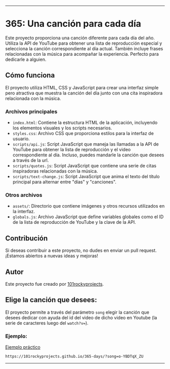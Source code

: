 
---

# 365: Una canción para cada día

Este proyecto proporciona una canción diferente para cada día del año. Utiliza la API de YouTube para obtener una lista de reproducción especial y selecciona la canción correspondiente al día actual.
También incluye frases relacionadas con la música para acompañar la experiencia.
Perfecto para dedicarle a alguien.

## Cómo funciona

El proyecto utiliza HTML, CSS y JavaScript para crear una interfaz simple pero atractiva que muestra la canción del día junto con una cita inspiradora relacionada con la música.

### Archivos principales

- `index.html`: Contiene la estructura HTML de la aplicación, incluyendo los elementos visuales y los scripts necesarios.
- `styles.css`: Archivo CSS que proporciona estilos para la interfaz de usuario.
- `scripts/api.js`: Script JavaScript que maneja las llamadas a la API de YouTube para obtener la lista de reproducción y el video correspondiente al día. Incluso, puedes mandarle la canción que desees a través de la url.
- `scripts/quotes.js`: Script JavaScript que contiene una serie de citas inspiradoras relacionadas con la música.
- `scripts/text-change.js`: Script JavaScript que anima el texto del título principal para alternar entre "días" y "canciones".

### Otros archivos

- `assets/`: Directorio que contiene imágenes y otros recursos utilizados en la interfaz.
- `globals.js`: Archivo JavaScript que define variables globales como el ID de la lista de reproducción de YouTube y la clave de la API.

## Contribución

Si deseas contribuir a este proyecto, no dudes en enviar un pull request. ¡Estamos abiertos a nuevas ideas y mejoras!

## Autor

Este proyecto fue creado por [101rockyprojects](https://github.com/101rockyprojects).

## Elige la canción que desees:
El proyecto permite a través del parámetro `song` elegir la canción que desees dedicar con ayuda del id del video de dicho video en Youtube (la serie de caracteres luego del `watch?v=`).
### Ejemplo:

[Ejemplo práctico](https://101rockyprojects.github.io/365-days/?song=o-YBDTqX_ZU)
```
https://101rockyprojects.github.io/365-days/?song=o-YBDTqX_ZU
```
---